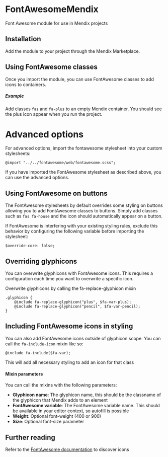 # FontAwesomeMendix
Font Awesome module for use in Mendix projects

## Installation

Add the module to your project through the Mendix Marketplace. 

## Using FontAwesome classes

Once you import the module, you can use FontAwesome classes to add icons to containers.

##### Example

Add classes `fas` and `fa-plus` to an empty Mendix container. You should see the plus icon appear when you run the project. 

# Advanced options

For advanced options, import the fontawesome stylesheet into your custom stylesheets:

```
@import "../../fontawesome/web/fontawesome.scss";
```

If you have imported the FontAwesome stylesheet as described above, you can use the advanced options.

## Using FontAwesome on buttons

The FontAwesome stylesheets by default overrides some styling on buttons allowing you to add FontAwesome classes to buttons. Simply add classes such as `fas fa-house` and the icon should automatically appear on a button.

If FontAwesome is interfering with your existing styling rules, exclude this behavior by configuring the following variable before importing the stylesheet:

```
$override-core: false;
```

## Overriding glyphicons

You can overwrite glyphicons with FontAwesome icons. This requires a configuration each time you want to overwrite a specific icon. 

Overwrite glyphicons by calling the fa-replace-glyphicon mixin

```
.glyphicon {
    @include fa-replace-glyphicon("plus", $fa-var-plus);
    @include fa-replace-glyphicon("pencil", $fa-var-pencil);
}
```

## Including FontAwesome icons in styling

You can also add FontAwesome icons outside of glyphicon scope. You can call the `fa-include-icon` mixin like so:

```
@include fa-include($fa-var);
```

This will add all necessary styling to add an icon for that class

#### Mixin parameters

You can call the mixins with the following parameters:

* **Glyphicon name**: The glyphicon name, this should be the classname of the glyphicon that Mendix adds to an element
* **FontAwesome variable**: The FontAwesome variable name. This should be available in your editor context, so autofill is possible
* **Weight**: Optional font-weight (400 or 900)
* **Size**: Optional font-size parameter

## Further reading

Refer to the [FontAwesome documentation](https://fontawesome.com/) to discover icons